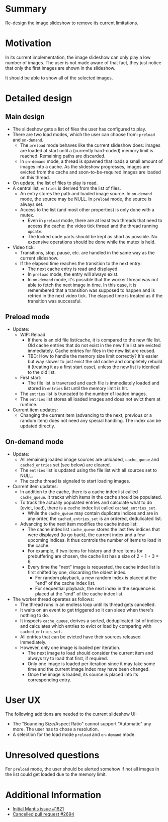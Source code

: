 # Summary

Re-design the image slideshow to remove its current limitations.


# Motivation

In its current implementation, the image slideshow can only play a low number of images.
The user is not made aware of that fact, they just notice that only the first images are shown in the
slideshow.

It should be able to show all of the selected images.


# Detailed design

## Main design 

* The slideshow gets a list of files the user has configured to play.
* There are two load modes, which the user can choose from: `preload` and `on-demand`.
  * The `preload` mode behaves like the current slideshow does: images are loaded at start until a (currently
    hard-coded) memory limit is reached. Remaining paths are discarded.
  * In `on-demand` mode, a thread is spawned that loads a small amount of images into a cache. As the slideshow
    progresses, images are evicted from the cache and soon-to-be-required images are loaded on this thread.
* On update, the list of files to play is read.
* A central list, `entries` is derived from the list of files.
  * An entry stores the path and loaded image source. In `on-demand` mode, the source may be NULL. In `preload` 
    mode, the source is always set.
  * Access to the list (and most other properties) is only done with a mutex.
    * Even in `preload` mode, there are at least two threads that need to access the cache: the video tick
      thread and the thread running `update`.
    * The locked code parts should be kept as short as possible. No expensive operations should be done while
      the mutex is held.
* Video tick:
  * Transitions, stop, pause, etc. are handled in the same way as the current slideshow.
  * If the elapsed time reaches the transition to the next entry:
    * The next cache entry is read and displayed.
    * In `preload` mode, the entry will always exist.
    * In `on-demand` mode, it's possible that the worker thread was not able to fetch the next image in time.
      In this case, it is remembered that a transition was supposed to happen and is retried in the next video 
      tick. The elapsed time is treated as if the transition was successful.

## Preload mode

* Update:
  * WIP: Reload
    * If there is an old file list/cache, it is compared to the new file list. Old cache entries that do not
      exist in the new file list are evicted immediately. Cache entries for files in the new list are reused.
    * TBD: How to handle the memory size limit correctly? It's easier but way slower to just evict the old
      cache and completely rebuild it (treating it as a first start case), unless the new list is identical to
      the old list.
  * First start:
    * The file list is traversed and each file is immediately loaded and stored in `entries` list until the 
      memory limit is hit.
  * The `entries` list is truncated to the number of loaded images.
  * The `entries` list stores all loaded images and does not evict them at runtime.
* Current item updates:
  * Changing the current item (advancing to the next, previous or a random item) does not need any special
    handling. The index can be updated directly.

## On-demand mode

* Update:
  * All remaining loaded image sources are unloaded, `cache_queue` and `cached_entries` set (see below) are
    cleared.
  * The `entries` list is updated using the file list with all sources set to NULL.
  * The cache thread is signaled to start loading images.
* Current item updates:
  * In addition to the cache, there is a cache index list called `cache_queue`. It tracks which items in the
    cache should be populated.
  * To track the actually populated entries and calculate what to do (evict, load), there is a cache index
    list called `cached_entries_set`.
      * While the `cache_queue` may contain duplicate indices and are in any order, the `cached_entries_set` is
        an ordered, dedulicated list.
  * Advancing to the next item modifies the cache index list:
    * The cache index list `cache_queue` stores the last few indices that were displayed (to go back), the
      current index and a few upcoming indices. It thus controls the number of items to load in the cache.
    * For example, if two items for history and three items for prebuffering are chosen, the cache list has a 
      size of 2 + 1 + 3 = 6. 
    * Every time the "next" image is requested, the cache index list is first shifted by one, discarding the 
      oldest index.
      * For random playback, a new random index is placed at the "end" of the cache index list.
      * For sequential playback, the next index in the sequence is placed at the "end" of the cache index 
        list.
* The worker thread operates as follows:
  * The thread runs in an endless loop until its thread gets cancelled.
  * It waits on an event to get triggered so it can sleep when there's nothing to do.
  * It inspects `cache_queue`, derives a sorted, deduplicated list of indices and calculates which entries
    to evict or load by comparing with `cached_entries_set`.
  * All entries that can be evicted have their sources released immediately.
  * However, only one image is loaded per iteration.
    * The next image to load should consider the current item and always try to load that first, if required.
    * Only one image is loaded per iteration since it may take some time and the current image index may have 
      been changed.
    * Once the image is loaded, its source is placed into its corresponding entry.

# User UX

The following additions are needed to the current slideshow UI:

* The "Bounding Size/Aspect Ratio" cannot support "Automatic" any more. The user has to chose a resolution.
* A selection for the load mode `preload` and `on-demand` mode.

# Unresolved questions

For `preload` mode, the user should be alerted somehow if not all images in the list could get loaded due to
the memory limit.


# Additional Information

* [Initial Mantis issue #1621](https://obsproject.com/mantis/view.php?id=1621)
* [Cancelled pull request #2694](https://github.com/obsproject/obs-studio/pull/2694)
